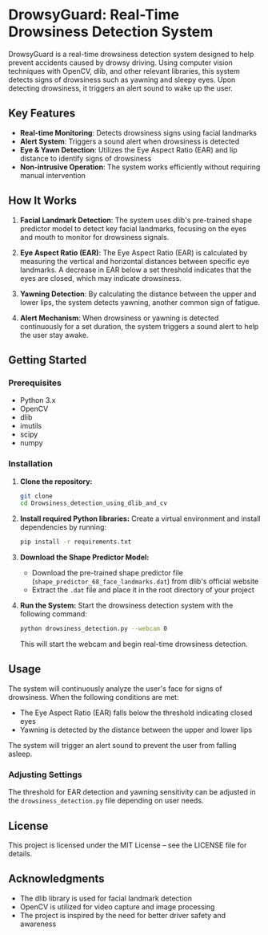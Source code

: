 # DrowsyGuard: Real-Time Drowsiness Detection System

DrowsyGuard is a real-time drowsiness detection system designed to help prevent accidents caused by drowsy driving. Using computer vision techniques with OpenCV, dlib, and other relevant libraries, this system detects signs of drowsiness such as yawning and sleepy eyes. Upon detecting drowsiness, it triggers an alert sound to wake up the user.

## Key Features

- **Real-time Monitoring**: Detects drowsiness signs using facial landmarks
- **Alert System**: Triggers a sound alert when drowsiness is detected
- **Eye & Yawn Detection**: Utilizes the Eye Aspect Ratio (EAR) and lip distance to identify signs of drowsiness
- **Non-intrusive Operation**: The system works efficiently without requiring manual intervention

## How It Works

1. **Facial Landmark Detection**: The system uses dlib's pre-trained shape predictor model to detect key facial landmarks, focusing on the eyes and mouth to monitor for drowsiness signals.

2. **Eye Aspect Ratio (EAR)**: The Eye Aspect Ratio (EAR) is calculated by measuring the vertical and horizontal distances between specific eye landmarks. A decrease in EAR below a set threshold indicates that the eyes are closed, which may indicate drowsiness.

3. **Yawning Detection**: By calculating the distance between the upper and lower lips, the system detects yawning, another common sign of fatigue.

4. **Alert Mechanism**: When drowsiness or yawning is detected continuously for a set duration, the system triggers a sound alert to help the user stay awake.

## Getting Started

### Prerequisites

- Python 3.x
- OpenCV
- dlib
- imutils
- scipy
- numpy

### Installation

1. **Clone the repository:**
   ```bash
   git clone 
   cd Drowsiness_detection_using_dlib_and_cv
   ```

2. **Install required Python libraries:**
   Create a virtual environment and install dependencies by running:
   ```bash
   pip install -r requirements.txt
   ```

3. **Download the Shape Predictor Model:**
   - Download the pre-trained shape predictor file (`shape_predictor_68_face_landmarks.dat`) from dlib's official website
   - Extract the `.dat` file and place it in the root directory of your project

4. **Run the System:**
   Start the drowsiness detection system with the following command:
   ```bash
   python drowsiness_detection.py --webcam 0
   ```
   This will start the webcam and begin real-time drowsiness detection.

## Usage

The system will continuously analyze the user's face for signs of drowsiness. When the following conditions are met:
- The Eye Aspect Ratio (EAR) falls below the threshold indicating closed eyes
- Yawning is detected by the distance between the upper and lower lips

The system will trigger an alert sound to prevent the user from falling asleep.

### Adjusting Settings

The threshold for EAR detection and yawning sensitivity can be adjusted in the `drowsiness_detection.py` file depending on user needs.

## License

This project is licensed under the MIT License – see the LICENSE file for details.

## Acknowledgments

- The dlib library is used for facial landmark detection
- OpenCV is utilized for video capture and image processing
- The project is inspired by the need for better driver safety and awareness
